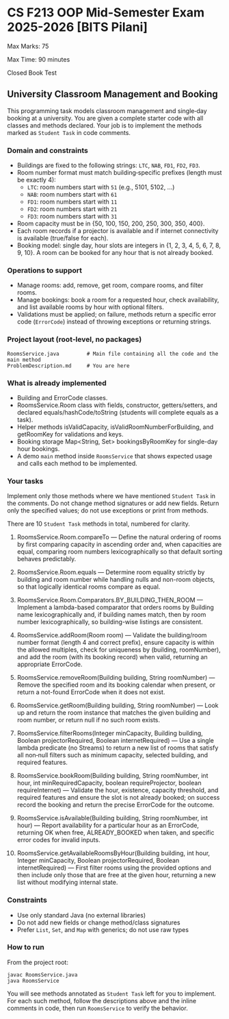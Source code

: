 # CS F213 OOP Mid-Semester Exam 2025-2026 [BITS Pilani]
Max Marks: 75

Max Time: 90 minutes

Closed Book Test

## University Classroom Management and Booking

This programming task models classroom management and single‑day booking at a university. You are given a complete starter code with all classes and methods declared. Your job is to implement the methods marked as `Student Task` in code comments.

### Domain and constraints
- Buildings are fixed to the following strings: `LTC`, `NAB`, `FD1`, `FD2`, `FD3`.
- Room number format must match building‑specific prefixes (length must be exactly 4):
  - `LTC`: room numbers start with `51` (e.g., 5101, 5102, ...)
  - `NAB`: room numbers start with `61`
  - `FD1`: room numbers start with `11`
  - `FD2`: room numbers start with `21`
  - `FD3`: room numbers start with `31`
- Room capacity must be in {50, 100, 150, 200, 250, 300, 350, 400}.
- Each room records if a projector is available and if internet connectivity is available (true/false for each).
- Booking model: single day, hour slots are integers in {1, 2, 3, 4, 5, 6, 7, 8, 9, 10}. A room can be booked for any hour that is not already booked.

### Operations to support
- Manage rooms: add, remove, get room, compare rooms, and filter rooms.
- Manage bookings: book a room for a requested hour, check availability, and list available rooms by hour with optional filters.
- Validations must be applied; on failure, methods return a specific error code (`ErrorCode`) instead of throwing exceptions or returning strings.

### Project layout (root‑level, no packages)
```
RoomsService.java         # Main file containing all the code and the main method
ProblemDescription.md     # You are here
```

### What is already implemented
- Building and ErrorCode classes.
- RoomsService.Room class with fields, constructor, getters/setters, and declared equals/hashCode/toString (students will complete equals as a task).
- Helper methods isValidCapacity, isValidRoomNumberForBuilding, and getRoomKey for validations and keys.
- Booking storage Map<String, Set<Integer>> bookingsByRoomKey for single-day hour bookings.
- A demo `main` method inside `RoomsService` that shows expected usage and calls each method to be implemented.

### Your tasks
Implement only those methods where we have mentioned `Student Task` in the comments. Do not change method signatures or add new fields. Return only the specified values; do not use exceptions or print from methods.

There are 10 `Student Task` methods in total, numbered for clarity.

1) RoomsService.Room.compareTo — Define the natural ordering of rooms by first comparing capacity in ascending order and, when capacities are equal, comparing room numbers lexicographically so that default sorting behaves predictably.

2) RoomsService.Room.equals — Determine room equality strictly by building and room number while handling nulls and non-room objects, so that logically identical rooms compare as equal.

3) RoomsService.Room.Comparators.BY_BUILDING_THEN_ROOM — Implement a lambda-based comparator that orders rooms by Building name lexicographically and, if building names match, then by room number lexicographically, so building-wise listings are consistent.

4) RoomsService.addRoom(Room room) — Validate the building/room number format (length 4 and correct prefix), ensure capacity is within the allowed multiples, check for uniqueness by (building, roomNumber), and add the room (with its booking record) when valid, returning an appropriate ErrorCode.

5) RoomsService.removeRoom(Building building, String roomNumber) — Remove the specified room and its booking calendar when present, or return a not-found ErrorCode when it does not exist.

6) RoomsService.getRoom(Building building, String roomNumber) — Look up and return the room instance that matches the given building and room number, or return null if no such room exists.

7) RoomsService.filterRooms(Integer minCapacity, Building building, Boolean projectorRequired, Boolean internetRequired) — Use a single lambda predicate (no Streams) to return a new list of rooms that satisfy all non‑null filters such as minimum capacity, selected building, and required features.

8) RoomsService.bookRoom(Building building, String roomNumber, int hour, int minRequiredCapacity, boolean requireProjector, boolean requireInternet) — Validate the hour, existence, capacity threshold, and required features and ensure the slot is not already booked; on success record the booking and return the precise ErrorCode for the outcome.

9) RoomsService.isAvailable(Building building, String roomNumber, int hour) — Report availability for a particular hour as an ErrorCode, returning OK when free, ALREADY_BOOKED when taken, and specific error codes for invalid inputs.

10) RoomsService.getAvailableRoomsByHour(Building building, int hour, Integer minCapacity, Boolean projectorRequired, Boolean internetRequired) — First filter rooms using the provided options and then include only those that are free at the given hour, returning a new list without modifying internal state.

### Constraints
- Use only standard Java (no external libraries)
- Do not add new fields or change method/class signatures
- Prefer `List`, `Set`, and `Map` with generics; do not use raw types

### How to run
From the project root:
```
javac RoomsService.java
java RoomsService
```

You will see methods annotated as `Student Task` left for you to implement. For each such method, follow the descriptions above and the inline comments in code, then run `RoomsService` to verify the behavior.


